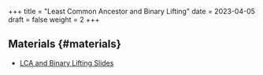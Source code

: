 +++
title = "Least Common Ancestor and Binary Lifting"
date = 2023-04-05
draft = false
weight = 2
+++

## Materials {#materials}

-   [LCA and Binary Lifting Slides](/slides/lca-binary-lifting.pdf)
